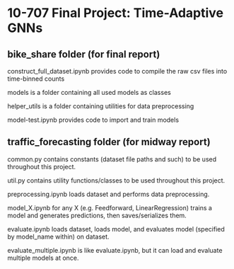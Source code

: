 # 10-707 Final Project: Time-Adaptive GNNs



## bike_share folder (for final report)

construct_full_dataset.ipynb provides code to compile the raw csv files into time-binned counts

models is a folder containing all used models as classes 

helper_utils is a folder containing utilities for data preprocessing

model-test.ipynb provides code to import and train models



## traffic_forecasting folder (for midway report)

common.py contains constants (dataset file paths and such) to be used throughout this project.

util.py contains utility functions/classes to be used throughout this project.

preprocessing.ipynb loads dataset and performs data preprocessing.

model_X.ipynb for any X (e.g. Feedforward, LinearRegression) trains a model and generates predictions, then saves/serializes them.

evaluate.ipynb loads dataset, loads model, and evaluates model (specified by model_name within) on dataset.

evaluate_multiple.ipynb is like evaluate.ipynb, but it can load and evaluate multiple models at once.
